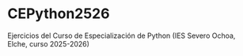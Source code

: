 # CEPython2526
Ejercicios del Curso de Especialización de Python (IES Severo Ochoa, Elche, curso 2025-2026)
